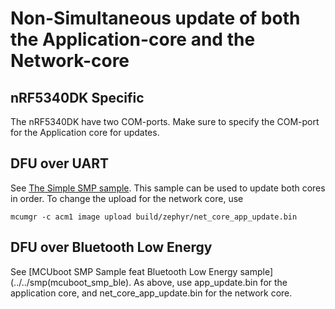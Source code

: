 # Non-Simultaneous update of both the Application-core and the Network-core

## nRF5340DK Specific
The nRF5340DK have two COM-ports. 
Make sure to specify the COM-port for the Application core for updates.

## DFU over UART
See [The Simple SMP sample](../../smp/mcuboot_smp_uart). 
This sample can be used to update both cores in order. 
To change the upload for the network core, use 
```
mcumgr -c acm1 image upload build/zephyr/net_core_app_update.bin
```

## DFU over Bluetooth Low Energy
See [MCUboot SMP Sample feat Bluetooth Low Energy sample](../../smp(mcuboot_smp_ble). 
As above, use app\_update.bin for the application core, and net\_core\_app\_update.bin for the network core.


